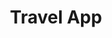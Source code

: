 ---
title: Travel App
tags: ['Angular', 'Leaflet Map', 'Amadeus API']
image: 'project3.png'
link: 'https://vinguyen3747.github.io/travel-app/'
---